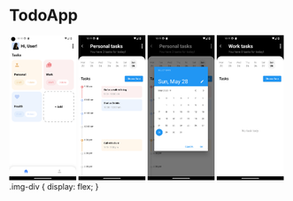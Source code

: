 # TodoApp


<div class="img-div">
<img src="/assets/screenshots/Screenshot_1.png" width="24%">
<img src="/assets/screenshots/Screenshot_2.png" width="24%">
<img src="/assets/screenshots/Screenshot_3.png" width="24%">
<img src="/assets/screenshots/Screenshot_4.png" width="24%">
</div>
.img-div {
  display: flex;
}
